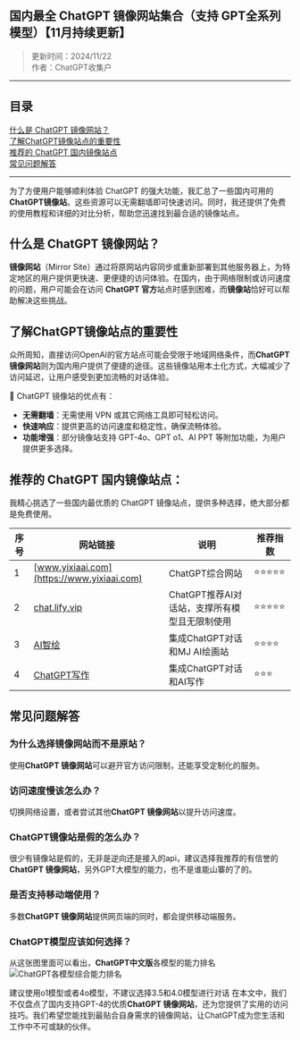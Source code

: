 ## 国内最全 ChatGPT 镜像网站集合（支持 GPT全系列模型）【11月持续更新】
>更新时间：2024/11/22<br>
> 作者：ChatGPT收集户
---
## **目录**
[什么是 ChatGPT 镜像网站？](#什么是ChatGPT镜像网站？) <br>
[了解ChatGPT镜像站点的重要性](#了解ChatGPT镜像站点的重要性) <br>
[推荐的 ChatGPT 国内镜像站点](#推荐的ChatGPT国内镜像站点) <br>
[常见问题解答](#ChatGPT中文版的使用优势) <br>

---

为了方便用户能够顺利体验 ChatGPT 的强大功能，我汇总了一些国内可用的 **ChatGPT镜像站**。这些资源可以无需翻墙即可快速访问。同时，我还提供了免费的使用教程和详细的对比分析，帮助您迅速找到最合适的镜像站点。

## 什么是 ChatGPT 镜像网站？
**镜像网站**（Mirror Site）通过将原网站内容同步或重新部署到其他服务器上，为特定地区的用户提供更快速、更便捷的访问体验。在国内，由于网络限制或访问速度的问题，用户可能会在访问 **ChatGPT 官方**站点时感到困难，而**镜像站**恰好可以帮助解决这些挑战。

## **了解ChatGPT镜像站点的重要性**

众所周知，直接访问OpenAI的官方站点可能会受限于地域网络条件，而**ChatGPT 镜像网站**则为国内用户提供了便捷的途径。这些镜像站用本土化方式，大幅减少了访问延迟，让用户感受到更加流畅的对话体验。

🌟 ChatGPT 镜像站的优点有：

- **无需翻墙**：无需使用 VPN 或其它网络工具即可轻松访问。
- **快速响应**：提供更高的访问速度和稳定性，确保流畅体验。
- **功能增强**：部分镜像站支持 GPT-4o、GPT o1、AI PPT 等附加功能，为用户提供更多选择。

## 推荐的 ChatGPT 国内镜像站点：

我精心挑选了一些国内最优质的 ChatGPT 镜像站点，提供多种选择，绝大部分都是免费使用。

| 序号 | 网站链接  | 说明 |推荐指数 |
|------|-----------|------|---------|
| 1    | [www.yixiaai.com](https://www.yixiaai.com) | ChatGPT综合网站 | ⭐⭐⭐⭐⭐ |
| 2    | [chat.lify.vip](https://chat.lify.vip) | ChatGPT推荐AI对话站，支撑所有模型且无限制使用 | ⭐⭐⭐⭐⭐ |
| 3    | [AI智绘](https://cgn.lify.vip) | 集成ChatGPT对话和MJ AI绘画站 | ⭐⭐⭐⭐ |
| 4    | [ChatGPT写作](https://xie.yixia.ai/) | 集成ChatGPT对话和AI写作 | ⭐⭐⭐ |

## **常见问题解答**

### **为什么选择镜像网站而不是原站？**

使用**ChatGPT 镜像网站**可以避开官方访问限制，还能享受定制化的服务。

### **访问速度慢该怎么办？**

切换网络设置，或者尝试其他**ChatGPT 镜像网站**以提升访问速度。

### **ChatGPT镜像站是假的怎么办？**

很少有镜像站是假的，无非是逆向还是接入的api，建议选择我推荐的有信誉的**ChatGPT 镜像网站**，另外GPT大模型的能力，也不是谁能山寨的了的。

### **是否支持移动端使用？**

多数**ChatGPT 镜像网站**提供网页端的同时，都会提供移动端服务。

### **ChatGPT模型应该如何选择？**
从这张图里面可以看出，**ChatGPT中文版**各模型的能力排名
![ChatGPT各模型综合能力排名](https://github.com/user-attachments/assets/6f31007d-2277-4fe7-bdf3-b11ef24ebb0b)

建议使用o1模型或者4o模型，不建议选择3.5和4.0模型进行对话
在本文中，我们不仅盘点了国内支持GPT-4的优质**ChatGPT 镜像网站**，还为您提供了实用的访问技巧。我们希望您能找到最贴合自身需求的镜像网站，让ChatGPT成为您生活和工作中不可或缺的伙伴。
